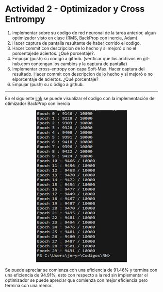 # Actividad 2 - Optimizador y Cross Entrompy

1.  Implementar sobre su codigo de red neuronal de la tarea anterior, algun optimizador visto en clase (RMS, BackProp con inercia, Adam).
2.  Hacer captura de pantalla resultante de haber corrido el codigo.
3.  Hacer commit con descripcion de lo hecho y si mejoró o no el porcentajede aciertos. ¿Qué porcentaje?.
4.  Empujar  (push)  su  codigo  a  github.   (verificar  que  los  archivos  en  git-hub.com contengan los cambios y la captura de pantalla)
5.  Implementar cross-entropy con capa Soft-Max.  Hacer captura del resultado.   Hacer  commit  con  descripcion  de  lo  hecho  y  si  mejoró  o  no  elporcentaje de aciertos.  ¿Qué porcentaje?
6.  Empujar (push) su c ́odigo a github.

---

En el siguiente [link](https://github.com/Jeremy-22/RN/blob/main/Optimizador_y_Cross-Entropy/PRN1.py)
se puede visualizar el codigo con la implementación del otimizador BackProp con inercia
<p align="center">
  <img src="evidencia2.png" width="300" height="500" />
</p>
Se puede apreciar se comienza con una eficiencia de 91.46% y termina con una eficiencia de 94.91%, esto con respecto a la red sin implementar el optimizador se puede apreciar que comienza con mejor eficiencia pero termina con una menor.
